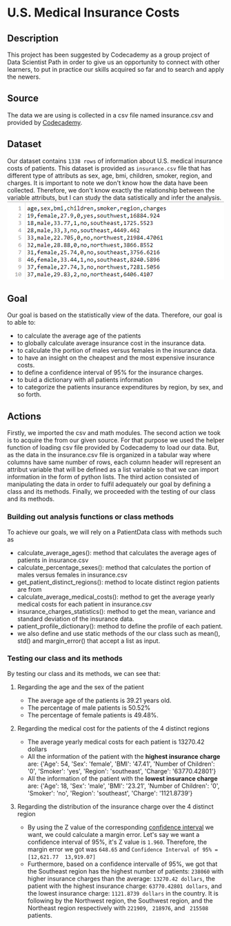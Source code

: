 # U.S. Medical Insurance Costs


## Description

This project has been suggested by Codecademy as a group project of Data Scientist Path in order to give us an opportunity to connect with other learners, to put in practice our skills acquired so far and to search and apply the newers.

## Source

The data we are using is collected in a csv file named insurance.csv and provided by [Codecademy](https://www.codecademy.com/paths/data-science/tracks/dscp-python-portfolio-project/modules/dscp-group-project-u-s-medical-insurance-costs/informationals/dscp-group-project-u-s-medical-insurance-costs).

## Dataset

Our dataset contains ```1338 rows``` of information about U.S. medical insurance costs of patients. This dataset is provided as ```insurance.csv``` file that has different type of attributs as sex, age, bmi, children, smoker, region, and charges. It is important to note we don't know how the data have been collected. Therefore, we don't know exactly the relationship between the variable attributs, but I can study the data satistically and infer the analysis.
![dataset](dataset_2021-12-18_154347.png)

## Goal

Our goal is based on the statistically view of the data. Therefore, our goal is to able to:
- to calculate the average age of the patients
- to globally calculate average insurance cost in the insurance data.
- to calculate the portion of males versus females in the insurance data.
- to have an insight on the cheapest and the most expensive insurance costs.
- to define a confidence interval of 95% for the insurance charges.
- to buid a dictionary with all patients information
- to categorize the patients insurance expenditures by region, by sex, and so forth.

## Actions

Firstly, we imported the csv and math modules.
The second action we took is to acquire the from our given source. For that purpose we used  the helper function of loading csv file provided by Codecademy to load our data. But, as  the data in the insurance.csv file is organized in a tabular way where columns have same number of rows, each column header will represent an attribut variable that will be defined as a list variable so that we can import information in the form of python lists.
The third action consisted of manipulating the data in order to fulfil adequately our goal by defining a class and its methods. 
Finally, we proceeded with the testing of our class and its methods.

### Building out analysis functions or class methods

To achieve our goals, we will rely on a PatientData class with methods such as
- calculate_average_ages(): method that calculates the average ages of patients in insurance.csv
- calculate_percentage_sexes(): method that calculates the portion of males versus females in insurance.csv
- get_patient_distinct_regions(): method to locate distinct region patients are from
- calculate_average_medical_costs(): method to get the average yearly medical costs for each patient in insurance.csv
- insurance_charges_statistics(): method to get the mean, variance and standard deviation of the insurance data.
- patient_profile_dictionary(): method to define the profile of each patient.
- we also define and use static methods of the our class such as mean(), std() and margin_error() that accept a list as input.

### Testing our class and its methods

By testing our class and its methods, we can see that:

1. Regarding the age and the sex of the patient
    - The average age of the patients is 39.21 years old.
    - The percentage of male patients is 50.52%
    - The percentage of female patients is 49.48%.
    
2. Regarding the medical cost for the patients of the 4 distinct regions
    - The average yearly medical costs for each patient is 13270.42 dollars
    - All the information of the patient with  the **highest insurance charge** are: {'Age': 54, 'Sex': 'female', 'BMI': '47.41', 'Number of Children': '0', 'Smoker': 'yes', 'Region': 'southeast', 'Charge': '63770.42801'}
    - All the information of the patient with the **lowest insurance charge** are: {'Age': 18, 'Sex': 'male', 'BMI': '23.21', 'Number of Children': '0', 'Smoker': 'no', 'Region': 'southeast', 'Charge': '1121.8739'}
    
3. Regarding the distribution of the insurance charge over the 4 distinct region
    - By using the Z value of the corresponding [confidence interval](https://www.mathsisfun.com/data/confidence-interval.html) we want, we could calculate a margin error. Let's say we want a confidence interval of 95%, it's Z value is ```1.960```. Therefore, the margin error we got was ```648.65``` and 
```Confidence Interval of 95% = [12,621.77  13,919.07] ```
    - Furthermore, based on a confidence intervalle of 95%, we got that the Southeast region has the highest number of patients: ```238060``` with higher insurance charges than the average: ``` 13270.42 dollars ```, the patient with the highest insurance charge: ``` 63770.42801 dollars ```, and the lowest  insurance charge: ``` 1121.8739 dollars ``` in the country. It is following by the Northwest region, the Southwest region, and the Northeast region respectively with ``` 221909 ```, ``` 218976```, and ``` 215508``` patients.